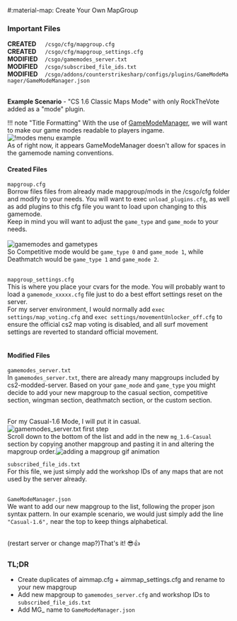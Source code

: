 #:material-map: Create Your Own MapGroup

### Important Files
**CREATED**&nbsp;&nbsp;&nbsp;&nbsp;&nbsp;`/csgo/cfg/mapgroup.cfg`<br>
**CREATED**&nbsp;&nbsp;&nbsp;&nbsp;&nbsp;`/csgo/cfg/mapgroup_settings.cfg`<br>
**MODIFIED**&nbsp;&nbsp;&nbsp;&nbsp;`/csgo/gamemodes_server.txt`<br>
**MODIFIED**&nbsp;&nbsp;&nbsp;&nbsp;`/csgo/subscribed_file_ids.txt`<br>
**MODIFIED**&nbsp;&nbsp;&nbsp;&nbsp;`/csgo/addons/counterstrikesharp/configs/plugins/GameModeManager/GameModeManager.json`<br><br>

**Example Scenario** - "CS 1.6 Classic Maps Mode" with only RockTheVote added as a "mode" plugin.

!!! note "Title Formatting"
    With the use of [GameModeManager](https://github.com/nickj609/GameModeManager), we will want to make our game modes readable to players ingame.
    ![!modes menu example](<https://github.com/mavproductions/cs2-modded-server/blob/4ec72bcdd4b3ce9de7f8e45989e32fd3a0c6e09c/documentation/!modes%20menu.jpg?raw=true&sanitize=true>)<br>
    As of right now, it appears GameModeManager doesn't allow for spaces in the gamemode naming conventions.
#### Created Files
`mapgroup.cfg`<br>
Borrow files files from already made mapgroup/mods in the /csgo/cfg folder and modify to your needs. You will want to exec `unload_plugins.cfg`, as well as add plugins to this cfg file you want to load upon changing to this gamemode.<br>
Keep in mind you will want to adjust the `game_type` and `game_mode` to your needs.<br><br>
![gamemodes and gametypes](https://github.com/mavproductions/cs2-modded-server/blob/4ec72bcdd4b3ce9de7f8e45989e32fd3a0c6e09c/documentation/gamemodes-and-gametypes.png?raw=true&sanitize=true)<br>
So Competitive mode would be `game_type 0` and `game_mode 1`, while Deathmatch would be `game_type 1` and `game_mode 2`.<br><br>

`mapgroup_settings.cfg`<br>
This is where you place your cvars for the mode. You will probably want to load a `gamemode_xxxxx.cfg` file just to do a best effort settings reset on the server.<br>
For my server environment, I would normally add `exec settings/map_voting.cfg` and `exec settings/movementUnlocker_off.cfg` to ensure the official cs2 map voting is disabled, and all surf movement settings are reverted to standard official movement.<br><br>

#### Modified Files
`gamemodes_server.txt`<br>
In `gamemodes_server.txt`, there are already many mapgroups included by cs2-modded-server. Based on your `game_mode` and `game_type` you might decide to add your new mapgroup to the casual section, competitive section, wingman section, deathmatch section, or the custom section. <br><br>

For my Casual-1.6 Mode, I will put it in casual.
![gamemodes_server.txt first step](<https://github.com/mavproductions/cs2-modded-server/blob/4ec72bcdd4b3ce9de7f8e45989e32fd3a0c6e09c/documentation/gamemodes_server%20example.jpg?raw=true&sanitize=true>)<br>
Scroll down to the bottom of the list and add in the new `mg_1.6-Casual` section by copying another mapgroup and pasting it in and altering the mapgroup order.![adding a mapgroup gif animation](<https://github.com/mavproductions/cs2-modded-server/blob/4ec72bcdd4b3ce9de7f8e45989e32fd3a0c6e09c/documentation/adding%20a%20mg.gif?raw=true&sanitize=true>)<br>

`subscribed_file_ids.txt`<br>
For this file, we just simply add the workshop IDs of any maps that are not used by the server already. <br><br>

`GameModeManager.json`<br>
We want to add our new mapgroup to the list, following the proper json syntax pattern. In our example scenario, we would just simply add the line `"Casual-1.6",` near the top to keep things alphabetical.<br><br>

(restart server or change map?)That's it! 😎👍

### TL;DR
* Create duplicates of aimmap.cfg + aimmap_settings.cfg and rename to your new mapgroup<br>
* Add new mapgroup to `gamemodes_server.cfg` and workshop IDs to `subscribed_file_ids.txt`<br>
* Add MG_ name to `GameModeManager.json`<br>